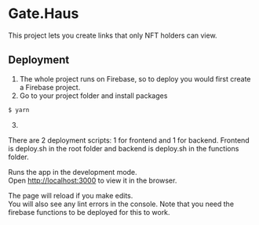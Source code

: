 # Gate.Haus

This project lets you create links that only NFT holders can view.  

## Deployment

1. The whole project runs on Firebase, so to deploy you would first create a Firebase project.
2. Go to your project folder and install packages 
```bash
$ yarn
```
3. 

There are 2 deployment scripts: 1 for frontend and 1 for backend.  Frontend is deploy.sh in the root folder and backend is deploy.sh in the functions folder.

Runs the app in the development mode.\
Open [http://localhost:3000](http://localhost:3000) to view it in the browser.

The page will reload if you make edits.\
You will also see any lint errors in the console.
Note that you need the firebase functions to be deployed for this to work.
